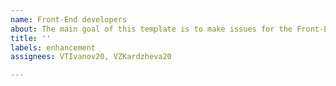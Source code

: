 ```yaml
---
name: Front-End developers
about: The main goal of this template is to make issues for the Front-End developers
title: ''
labels: enhancement
assignees: VTIvanov20, VZKardzheva20

---
```



